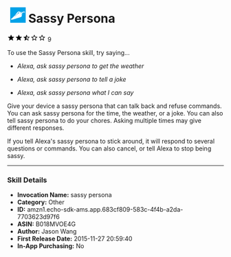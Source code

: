 # &nbsp;<img src="app_icon" alt="Sassy Persona icon" width="36"> Sassy Persona
![2.7 stars](../../../images/ic_star_black_18dp_1x.png)![2.7 stars](../../../images/ic_star_black_18dp_1x.png)![2.7 stars](../../../images/ic_star_half_black_18dp_1x.png)![2.7 stars](../../../images/ic_star_border_black_18dp_1x.png)![2.7 stars](../../../images/ic_star_border_black_18dp_1x.png) 9

To use the Sassy Persona skill, try saying...

* *Alexa, ask sassy persona to get the weather*

* *Alexa, ask sassy persona to tell a joke*

* *Alexa, ask sassy persona what I can say*

Give your device a sassy persona that can talk back and refuse commands.  You can ask sassy persona for the time, the weather, or a joke.  You can also tell sassy persona to do your chores.  Asking multiple times may give different responses.

If you tell Alexa's sassy persona to stick around, it will respond to several questions or commands.  You can also cancel, or tell Alexa to stop being sassy.

***

### Skill Details

* **Invocation Name:** sassy persona
* **Category:** Other
* **ID:** amzn1.echo-sdk-ams.app.683cf809-583c-4f4b-a2da-7703623d97f6
* **ASIN:** B018MVOE4G
* **Author:** Jason Wang
* **First Release Date:** 2015-11-27 20:59:40
* **In-App Purchasing:** No
